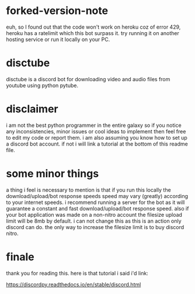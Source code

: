 # forked-version-note
euh, so I found out that the code won't work on heroku coz of error 429, heroku has a ratelimit which this bot surpass it.
try running it on another hosting service or run it locally on your PC.
# disctube
disctube is a discord bot for downloading video and audio files from youtube using python pytube.

# disclaimer
i am not the best python programmer in the entire galaxy so if you notice any inconsistencies, minor issues or cool ideas to implement then feel free to edit my code or report them. i am also assuming you know how to set up a discord bot account. if not i will link a tutorial at the bottom of this readme file. 

# some minor things
a thing i feel is necessary to mention is that if you run this locally the download/upload/bot response speeds speed may vary (greatly) according to your internet speeds. i recommend running a server for the bot as it will guarantee a constant and fast download/upload/bot response speed. also if your bot application was made on a non-nitro account the filesize upload limit will be 8mb by default. i can not change this as this is an action only discord can do. the only way to increase the filesize limit is to buy discord nitro.

# finale
thank you for reading this. here is that tutorial i said i'd link:

https://discordpy.readthedocs.io/en/stable/discord.html
